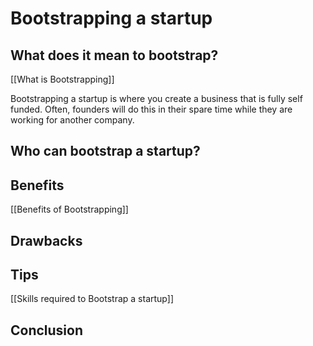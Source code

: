# Bootstrapping a startup


## What does it mean to bootstrap?
[[What is Bootstrapping]]

Bootstrapping a startup is where you create a business that is fully self funded. Often, founders will do this in their spare time while they are working for another company.

## Who can bootstrap a startup?


## Benefits
[[Benefits of Bootstrapping]]

## Drawbacks


## Tips
[[Skills required to Bootstrap a startup]]

## Conclusion